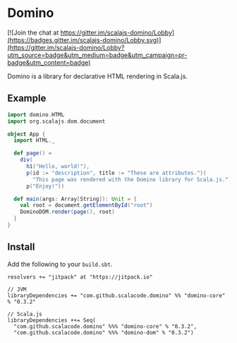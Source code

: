 # Domino

[![Join the chat at https://gitter.im/scalajs-domino/Lobby](https://badges.gitter.im/scalajs-domino/Lobby.svg)](https://gitter.im/scalajs-domino/Lobby?utm_source=badge&utm_medium=badge&utm_campaign=pr-badge&utm_content=badge)

Domino is a library for declarative HTML rendering in Scala.js.

## Example

```scala
import domino.HTML
import org.scalajs.dom.document

object App {
  import HTML._

  def page() =
    div(
      h1("Hello, world!"),
      p(id := "description", title := "These are attributes.")(
        "This page was rendered with the Domino library for Scala.js."),
      p("Enjoy!"))

  def main(args: Array[String]): Unit = {
    val root = document.getElementById("root")
    DominoDOM.render(page(), root)
  }
}
```

## Install
Add the following to your `build.sbt`.

	resolvers += "jitpack" at "https://jitpack.io"

	// JVM
	libraryDependencies += "com.github.scalacode.domino" %% "domino-core" % "0.3.2"

	// Scala.js
    libraryDependencies ++= Seq(
      "com.github.scalacode.domino" %%% "domino-core" % "0.3.2",
      "com.github.scalacode.domino" %%% "domino-dom" % "0.3.2")
